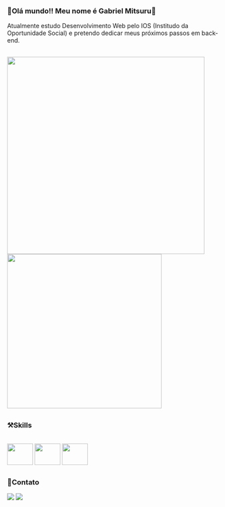 ### 👋Olá mundo!! Meu nome é Gabriel Mitsuru👋

Atualmente estudo Desenvolvimento Web pelo IOS (Institudo da Oportunidade Social) e pretendo dedicar meus próximos passos em back-end.

##
<div style="display": inline_block>
<img height="" width="460px" src="https://github-readme-stats.vercel.app/api?username=GabrielKameoka&theme=kacho_ga&show_icons=true"/>
<img height="" width="360px" src="https://github-readme-stats.vercel.app/api/top-langs/?username=Gabrielkameoka&theme=kacho_ga&layout=compact"/>
</div>

##

### ⚒️Skills
<div style="display": inline_block><br>
<img align="center" height="50" width="60" src="https://cdn.jsdelivr.net/gh/devicons/devicon@latest/icons/html5/html5-plain.svg" />
<img align="center" height="50" width="60" src="https://cdn.jsdelivr.net/gh/devicons/devicon@latest/icons/css3/css3-plain.svg" />
<img align="center" height="50" width="60" src="https://cdn.jsdelivr.net/gh/devicons/devicon@latest/icons/javascript/javascript-plain.svg" />

          

##

### 📱Contato
<a href="https://www.instagram.com/mitsorry7/" target="blank"><img src="https://img.shields.io/badge/Instagram-E4405F?style=for-the-badge&logo=instagram&logoColor=white" target="blank"></a>
<a href="https://www.linkedin.com/in/gabriel-kameoka-5014182a1/" target="blank"><img src="https://img.shields.io/badge/LinkedIn-0077B5?style=for-the-badge&logo=linkedin&logoColor=white"></a>
